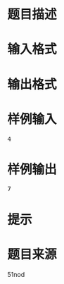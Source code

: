 

# 题目描述



# 输入格式



# 输出格式



# 样例输入


<pre>4</pre>

# 样例输出


<pre>7</pre>

# 提示



# 题目来源


51nod
<p>
<br/>
</p>
